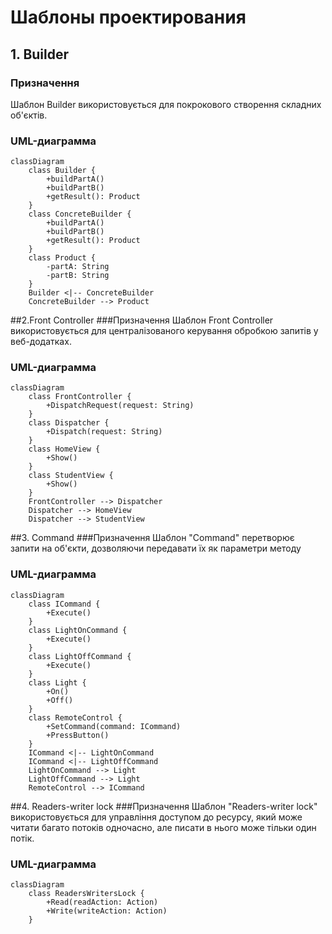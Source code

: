 # Шаблоны проектирования

## 1. Builder
### Призначення
Шаблон Builder використовується для покрокового створення складних об'єктів.

### UML-диаграмма
```mermaid
classDiagram
    class Builder {
        +buildPartA()
        +buildPartB()
        +getResult(): Product
    }
    class ConcreteBuilder {
        +buildPartA()
        +buildPartB()
        +getResult(): Product
    }
    class Product {
        -partA: String
        -partB: String
    }
    Builder <|-- ConcreteBuilder
    ConcreteBuilder --> Product
```
##2.Front Controller
###Призначення
Шаблон Front Controller використовується для централізованого керування обробкою запитів у веб-додатках.
### UML-диаграмма
```mermaid
classDiagram
    class FrontController {
        +DispatchRequest(request: String)
    }
    class Dispatcher {
        +Dispatch(request: String)
    }
    class HomeView {
        +Show()
    }
    class StudentView {
        +Show()
    }
    FrontController --> Dispatcher
    Dispatcher --> HomeView
    Dispatcher --> StudentView
```
##3. Command
###Призначення
Шаблон "Command" перетворює запити на об'єкти, дозволяючи передавати їх як параметри методу
### UML-диаграмма
```mermaid
classDiagram
    class ICommand {
        +Execute()
    }
    class LightOnCommand {
        +Execute()
    }
    class LightOffCommand {
        +Execute()
    }
    class Light {
        +On()
        +Off()
    }
    class RemoteControl {
        +SetCommand(command: ICommand)
        +PressButton()
    }
    ICommand <|-- LightOnCommand
    ICommand <|-- LightOffCommand
    LightOnCommand --> Light
    LightOffCommand --> Light
    RemoteControl --> ICommand
```
##4. Readers-writer lock
###Призначення
Шаблон "Readers-writer lock" використовується для управління доступом до ресурсу, який може читати багато потоків одночасно, але писати в нього може тільки один потік.
### UML-диаграмма
```mermaid
classDiagram
    class ReadersWritersLock {
        +Read(readAction: Action)
        +Write(writeAction: Action)
    }
```
